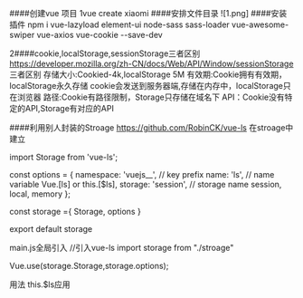 ####创建vue 项目
1vue create xiaomi
####安排文件目录
![1.png]
####安装插件
npm i vue-lazyload element-ui node-sass sass-loader vue-awesome-swiper vue-axios vue-cookie --save-dev

2####cookie,localStorage,sessionStorage三者区别
https://developer.mozilla.org/zh-CN/docs/Web/API/Window/sessionStorage
三者区别
    存储大小:Cookied-4k,localStorage 5M
    有效期:Cookie拥有有效期，localStorage永久存储
    cookie会发送到服务器端,存储在内存中，localStorage只在浏览器
    路径:Cookie有路径限制，Storage只存储在域名下
    API：Cookie没有特定的API,Storage有对应的API

####利用别人封装的Stroage
https://github.com/RobinCK/vue-ls
在stroage中建立

import Storage from 'vue-ls';

const options = {
  namespace: 'vuejs__', // key prefix
  name: 'ls', // name variable Vue.[ls] or this.[$ls],
  storage: 'session', // storage name session, local, memory
};

const storage ={
    Storage,
    options
}


export default storage

main.js全局引入
//引入vue-ls
import storage from "./stroage"

Vue.use(storage.Storage,storage.options);

用法
this.$ls应用

